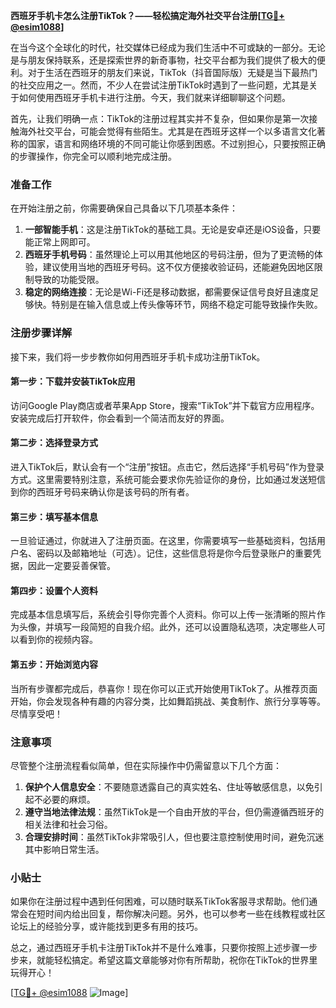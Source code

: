 **西班牙手机卡怎么注册TikTok？——轻松搞定海外社交平台注册[[TG💪+ @esim1088](https://t.me/s/esim1088)]**

在当今这个全球化的时代，社交媒体已经成为我们生活中不可或缺的一部分。无论是与朋友保持联系，还是探索世界的新奇事物，社交平台都为我们提供了极大的便利。对于生活在西班牙的朋友们来说，TikTok（抖音国际版）无疑是当下最热门的社交应用之一。然而，不少人在尝试注册TikTok时遇到了一些问题，尤其是关于如何使用西班牙手机卡进行注册。今天，我们就来详细聊聊这个问题。

首先，让我们明确一点：TikTok的注册过程其实并不复杂，但如果你是第一次接触海外社交平台，可能会觉得有些陌生。尤其是在西班牙这样一个以多语言文化著称的国家，语言和网络环境的不同可能让你感到困惑。不过别担心，只要按照正确的步骤操作，你完全可以顺利地完成注册。

### 准备工作

在开始注册之前，你需要确保自己具备以下几项基本条件：

1. **一部智能手机**：这是注册TikTok的基础工具。无论是安卓还是iOS设备，只要能正常上网即可。
2. **西班牙手机号码**：虽然理论上可以用其他地区的号码注册，但为了更流畅的体验，建议使用当地的西班牙号码。这不仅方便接收验证码，还能避免因地区限制导致的功能受限。
3. **稳定的网络连接**：无论是Wi-Fi还是移动数据，都需要保证信号良好且速度足够快。特别是在输入信息或上传头像等环节，网络不稳定可能导致操作失败。

### 注册步骤详解

接下来，我们将一步步教你如何用西班牙手机卡成功注册TikTok。

#### 第一步：下载并安装TikTok应用

访问Google Play商店或者苹果App Store，搜索“TikTok”并下载官方应用程序。安装完成后打开软件，你会看到一个简洁而友好的界面。

#### 第二步：选择登录方式

进入TikTok后，默认会有一个“注册”按钮。点击它，然后选择“手机号码”作为登录方式。这里需要特别注意，系统可能会要求你先验证你的身份，比如通过发送短信到你的西班牙号码来确认你是该号码的所有者。

#### 第三步：填写基本信息

一旦验证通过，你就进入了注册页面。在这里，你需要填写一些基础资料，包括用户名、密码以及邮箱地址（可选）。记住，这些信息将是你今后登录账户的重要凭据，因此一定要妥善保管。

#### 第四步：设置个人资料

完成基本信息填写后，系统会引导你完善个人资料。你可以上传一张清晰的照片作为头像，并填写一段简短的自我介绍。此外，还可以设置隐私选项，决定哪些人可以看到你的视频内容。

#### 第五步：开始浏览内容

当所有步骤都完成后，恭喜你！现在你可以正式开始使用TikTok了。从推荐页面开始，你会发现各种有趣的内容分类，比如舞蹈挑战、美食制作、旅行分享等等。尽情享受吧！

### 注意事项

尽管整个注册流程看似简单，但在实际操作中仍需留意以下几个方面：

1. **保护个人信息安全**：不要随意透露自己的真实姓名、住址等敏感信息，以免引起不必要的麻烦。
2. **遵守当地法律法规**：虽然TikTok是一个自由开放的平台，但仍需遵循西班牙的相关法律和社会习俗。
3. **合理安排时间**：虽然TikTok非常吸引人，但也要注意控制使用时间，避免沉迷其中影响日常生活。

### 小贴士

如果你在注册过程中遇到任何困难，可以随时联系TikTok客服寻求帮助。他们通常会在短时间内给出回复，帮你解决问题。另外，也可以参考一些在线教程或社区论坛上的经验分享，或许能找到更多有用的技巧。

总之，通过西班牙手机卡注册TikTok并不是什么难事，只要你按照上述步骤一步步来，就能轻松搞定。希望这篇文章能够对你有所帮助，祝你在TikTok的世界里玩得开心！

[[TG💪+ @esim1088](https://t.me/s/esim1088) ![Image](https://i.postimg.cc/4NQfJmqS/Snipaste-2025-05-13-00-14-12.png)]